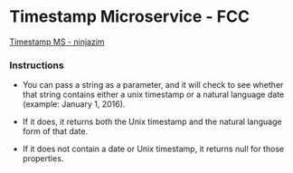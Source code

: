 # Timestamp Microservice - FCC

[Timestamp MS - ninjazim](https://spiffy-trowel.glitch.me/)

### Instructions
* You can pass a string as a parameter, and it will check to see whether that string contains either a unix timestamp or a natural language date (example: January 1, 2016).

* If it does, it returns both the Unix timestamp and the natural language form of that date.

* If it does not contain a date or Unix timestamp, it returns null for those properties.

